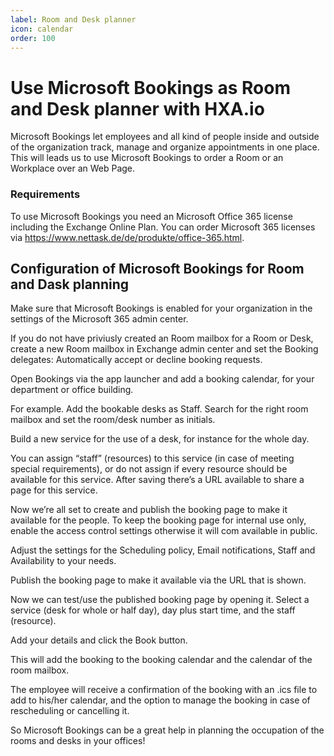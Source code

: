 ```yaml
---
label: Room and Desk planner
icon: calendar
order: 100
---
```

# Use Microsoft Bookings as Room and Desk planner with HXA.io

Microsoft Bookings let employees and all kind of people inside and outside of the organization track, manage and organize appointments in one place. This will leads us to use Microsoft Bookings to order a Room or an Workplace over an Web Page.

### Requirements

To use Microsoft Bookings you need an Microsoft Office 365 license including the Exchange Online Plan. You can order Microsoft 365 licenses via https://www.nettask.de/de/produkte/office-365.html.

## Configuration of Microsoft Bookings for Room and Dask planning

Make sure that Microsoft Bookings is enabled for your organization in the settings of the Microsoft 365 admin center.

If you do not have priviusly created an Room mailbox for a Room or Desk, create a new Room mailbox in Exchange admin center and set the Booking delegates: Automatically accept or decline booking requests.

Open Bookings via the app launcher and add a booking calendar, for your department or office building.

For example. Add the bookable desks as Staff. Search for the right room mailbox and set the room/desk number as initials.

Build a new service for the use of a desk, for instance for the whole day.

You can assign “staff” (resources) to this service (in case of meeting special requirements), or do not assign if every resource should be available for this service. After saving there’s a URL available to share a page for this service.

Now we’re all set to create and publish the booking page to make it available for the people. To keep the booking page for internal use only, enable the access control settings otherwise it will com available in public.

Adjust the settings for the Scheduling policy, Email notifications, Staff and Availability to your needs.

Publish the booking page to make it available via the URL that is shown.

Now we can test/use the published booking page by opening it.
Select a service (desk for whole or half day), day plus start time, and the staff (resource).

Add your details and click the Book button.

This will add the booking to the booking calendar and the calendar of the room mailbox.

The employee will receive a confirmation of the booking with an .ics file to add to his/her calendar, and the option to manage the booking in case of rescheduling or cancelling it.

So Microsoft Bookings can be a great help in planning the occupation of the rooms and desks in your offices!

